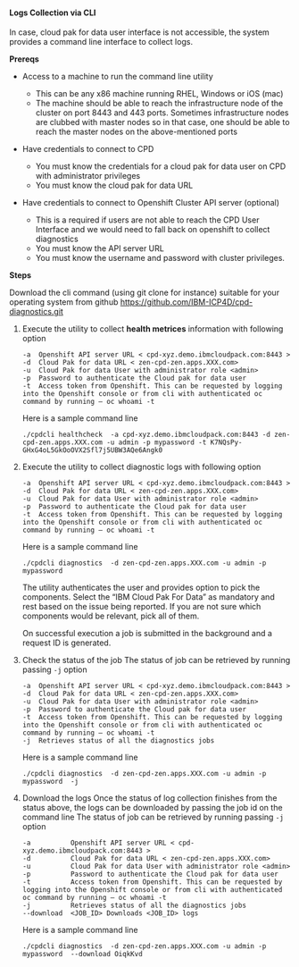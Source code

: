 #### Logs Collection via CLI
In case, cloud pak for data user interface is not accessible, the system provides a command line interface to collect logs. 

**Prereqs**
* Access to a machine to run the command line utility 
    * This can be any x86 machine running RHEL, Windows or iOS (mac)
    * The machine should be able to reach the infrastructure node of the cluster on port 8443 and 443 ports. Sometimes infrastructure nodes are clubbed with master nodes so in that case, one should be able to reach the master nodes on the above-mentioned ports

* Have credentials to connect to CPD
    * You must know the credentials for a cloud pak for data user on CPD with administrator privileges
    * You must know the cloud pak for data URL
* Have credentials to connect to Openshift Cluster API server (optional)
    * This is a required if users are not able to reach the CPD User Interface and we would need to fall back on openshift to collect diagnostics
    * You must know the API server URL
    * You must know the username and password with cluster privileges.

**Steps**

Download the cli command (using git clone for instance) suitable for your operating system from github
https://github.com/IBM-ICP4D/cpd-diagnostics.git

1. Execute the utility to collect **health metrices** information with following option
    ```
    -a  Openshift API server URL < cpd-xyz.demo.ibmcloudpack.com:8443 >
    -d  Cloud Pak for data URL < zen-cpd-zen.apps.XXX.com>
    -u  Cloud Pak for data User with administrator role <admin>
    -p  Password to authenticate the Cloud pak for data user 
    -t  Access token from Openshift. This can be requested by logging into the Openshift console or from cli with authenticated oc command by running – oc whoami -t
    ```
    Here is a sample command line 
    ```
    ./cpdcli healthcheck  -a cpd-xyz.demo.ibmcloudpack.com:8443 -d zen-cpd-zen.apps.XXX.com -u admin -p mypassword -t K7NQsPy-GHxG4oL5GkOoOVX2Sfl7j5UBW3AQe6Angk0
    ```
    
2. Execute the utility to collect diagnostic logs with following option
    ```
    -a  Openshift API server URL < cpd-xyz.demo.ibmcloudpack.com:8443 >
    -d  Cloud Pak for data URL < zen-cpd-zen.apps.XXX.com>
    -u  Cloud Pak for data User with administrator role <admin>
    -p  Password to authenticate the Cloud pak for data user 
    -t  Access token from Openshift. This can be requested by logging into the Openshift console or from cli with authenticated oc command by running – oc whoami -t
    ```
    Here is a sample command line 
    ```
    ./cpdcli diagnostics  -d zen-cpd-zen.apps.XXX.com -u admin -p mypassword
    ```
    The utility authenticates the user and provides option to pick the components. Select the “IBM Cloud Pak For Data” as mandatory and rest based on the issue being reported. If you are not sure which components would be relevant, pick all of them.

    On successful execution a job is submitted in the background and  a request ID is generated.
    
3. Check the status of the job
    The status of job can be retrieved by running passing `-j` option
    ```
    -a  Openshift API server URL < cpd-xyz.demo.ibmcloudpack.com:8443 >
    -d  Cloud Pak for data URL < zen-cpd-zen.apps.XXX.com>
    -u  Cloud Pak for data User with administrator role <admin>
    -p  Password to authenticate the Cloud pak for data user 
    -t  Access token from Openshift. This can be requested by logging into the Openshift console or from cli with authenticated oc command by running – oc whoami -t
    -j  Retrieves status of all the diagnostics jobs
    ```
    Here is a sample command line
    ```
    ./cpdcli diagnostics  -d zen-cpd-zen.apps.XXX.com -u admin -p mypassword  -j
    ```
    
4. Download the logs
    Once the status of log collection finishes from the status above, the logs can be downloaded by passing the job id on the command line
    The status of job can be retrieved by running passing `-j` option
    ```
    -a          Openshift API server URL < cpd-xyz.demo.ibmcloudpack.com:8443 >
    -d          Cloud Pak for data URL < zen-cpd-zen.apps.XXX.com>
    -u          Cloud Pak for data User with administrator role <admin>
    -p          Password to authenticate the Cloud pak for data user 
    -t          Access token from Openshift. This can be requested by logging into the Openshift console or from cli with authenticated oc command by running – oc whoami -t
    -j          Retrieves status of all the diagnostics jobs
    --download  <JOB_ID> Downloads <JOB_ID> logs
    ```
    Here is a sample command line
    ```
    ./cpdcli diagnostics  -d zen-cpd-zen.apps.XXX.com -u admin -p mypassword  --download OiqkKvd
    ```
     
